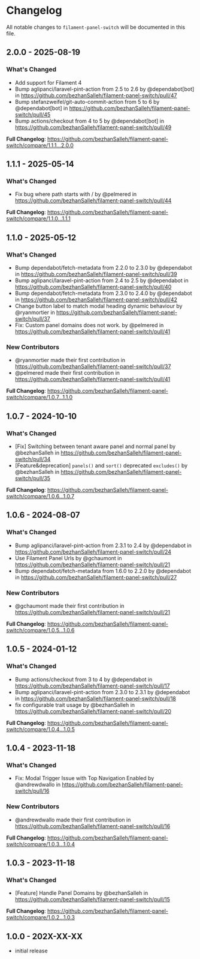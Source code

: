 # Changelog

All notable changes to `filament-panel-switch` will be documented in this file.

## 2.0.0 - 2025-08-19

### What's Changed

* Add support for Filament 4
* Bump aglipanci/laravel-pint-action from 2.5 to 2.6 by @dependabot[bot] in https://github.com/bezhanSalleh/filament-panel-switch/pull/47
* Bump stefanzweifel/git-auto-commit-action from 5 to 6 by @dependabot[bot] in https://github.com/bezhanSalleh/filament-panel-switch/pull/45
* Bump actions/checkout from 4 to 5 by @dependabot[bot] in https://github.com/bezhanSalleh/filament-panel-switch/pull/49

**Full Changelog**: https://github.com/bezhanSalleh/filament-panel-switch/compare/1.1.1...2.0.0

## 1.1.1 - 2025-05-14

### What's Changed

* Fix bug where path starts with / by @pelmered in https://github.com/bezhanSalleh/filament-panel-switch/pull/44

**Full Changelog**: https://github.com/bezhanSalleh/filament-panel-switch/compare/1.1.0...1.1.1

## 1.1.0 - 2025-05-12

### What's Changed

* Bump dependabot/fetch-metadata from 2.2.0 to 2.3.0 by @dependabot in https://github.com/bezhanSalleh/filament-panel-switch/pull/39
* Bump aglipanci/laravel-pint-action from 2.4 to 2.5 by @dependabot in https://github.com/bezhanSalleh/filament-panel-switch/pull/40
* Bump dependabot/fetch-metadata from 2.3.0 to 2.4.0 by @dependabot in https://github.com/bezhanSalleh/filament-panel-switch/pull/42
* Change button label to match modal heading dynamic behaviour by @ryanmortier in https://github.com/bezhanSalleh/filament-panel-switch/pull/37
* Fix: Custom panel domains does not work. by @pelmered in https://github.com/bezhanSalleh/filament-panel-switch/pull/41

### New Contributors

* @ryanmortier made their first contribution in https://github.com/bezhanSalleh/filament-panel-switch/pull/37
* @pelmered made their first contribution in https://github.com/bezhanSalleh/filament-panel-switch/pull/41

**Full Changelog**: https://github.com/bezhanSalleh/filament-panel-switch/compare/1.0.7...1.1.0

## 1.0.7 - 2024-10-10

### What's Changed

* [Fix] Switching between tenant aware panel and normal panel by @bezhanSalleh in https://github.com/bezhanSalleh/filament-panel-switch/pull/34
* [Feature&deprecation] `panels()` and `sort()` deprecated `excludes()` by @bezhanSalleh in https://github.com/bezhanSalleh/filament-panel-switch/pull/35

**Full Changelog**: https://github.com/bezhanSalleh/filament-panel-switch/compare/1.0.6...1.0.7

## 1.0.6 - 2024-08-07

### What's Changed

* Bump aglipanci/laravel-pint-action from 2.3.1 to 2.4 by @dependabot in https://github.com/bezhanSalleh/filament-panel-switch/pull/24
* Use Filament Panel Urls by @gchaumont in https://github.com/bezhanSalleh/filament-panel-switch/pull/21
* Bump dependabot/fetch-metadata from 1.6.0 to 2.2.0 by @dependabot in https://github.com/bezhanSalleh/filament-panel-switch/pull/27

### New Contributors

* @gchaumont made their first contribution in https://github.com/bezhanSalleh/filament-panel-switch/pull/21

**Full Changelog**: https://github.com/bezhanSalleh/filament-panel-switch/compare/1.0.5...1.0.6

## 1.0.5 - 2024-01-12

### What's Changed

* Bump actions/checkout from 3 to 4 by @dependabot in https://github.com/bezhanSalleh/filament-panel-switch/pull/17
* Bump aglipanci/laravel-pint-action from 2.3.0 to 2.3.1 by @dependabot in https://github.com/bezhanSalleh/filament-panel-switch/pull/18
* fix configurable trait usage by @bezhanSalleh in https://github.com/bezhanSalleh/filament-panel-switch/pull/20

**Full Changelog**: https://github.com/bezhanSalleh/filament-panel-switch/compare/1.0.4...1.0.5

## 1.0.4 - 2023-11-18

### What's Changed

- Fix: Modal Trigger Issue with Top Navigation Enabled by @andrewdwallo in https://github.com/bezhanSalleh/filament-panel-switch/pull/16

### New Contributors

- @andrewdwallo made their first contribution in https://github.com/bezhanSalleh/filament-panel-switch/pull/16

**Full Changelog**: https://github.com/bezhanSalleh/filament-panel-switch/compare/1.0.3...1.0.4

## 1.0.3 - 2023-11-18

### What's Changed

- [Feature] Handle Panel Domains by @bezhanSalleh in https://github.com/bezhanSalleh/filament-panel-switch/pull/15

**Full Changelog**: https://github.com/bezhanSalleh/filament-panel-switch/compare/1.0.2...1.0.3

## 1.0.0 - 202X-XX-XX

- initial release
